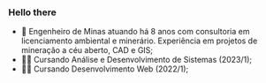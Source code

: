 ### Hello there 
- 🔭 Engenheiro de Minas atuando há 8 anos com consultoria em licenciamento ambiental e minerário.
Experiência em projetos de mineração a céu aberto, CAD e GIS;
- 👨‍💻 Cursando Análise e Desenvolvimento de Sistemas (2023/1);
- 👨‍💻 Cursando Desenvolvimento Web (2022/1);


